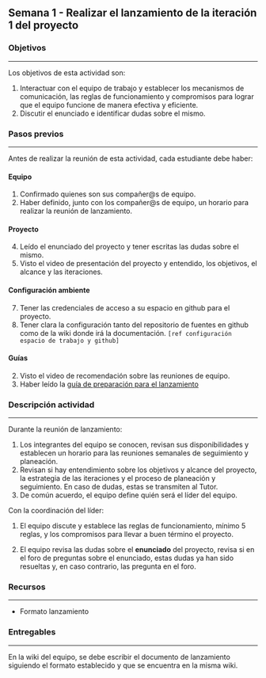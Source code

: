 ## Semana 1 - Realizar el lanzamiento de la iteración 1 del proyecto


### Objetivos
----
Los objetivos de esta actividad son:

1. Interactuar con el equipo de trabajo y establecer los mecanismos de comunicación, 
   las reglas de funcionamiento y compromisos para lograr que el equipo funcione de manera efectiva y eficiente. 
2. Discutir el enunciado e identificar dudas sobre el mismo. 
   
### Pasos previos
----
Antes de realizar la reunión de esta actividad, cada estudiante debe haber: 

#### Equipo 
1. Confirmado quienes son sus compañer@s de equipo.
6. Haber definido, junto con los compañer@s de equipo, un horario para realizar la reunión de lanzamiento.

#### Proyecto
4. Leído el enunciado del proyecto y tener escritas las dudas sobre el mismo.
5. Visto el video de presentación del proyecto y entendido, los objetivos, el alcance y las iteraciones. 

#### Configuración ambiente
7. Tener las credenciales de acceso a su espacio en github para el proyecto.
8. Tener clara la configuración tanto del repositorio de fuentes en github como de la wiki donde irá la documentación. `[ref configuración espacio de trabajo y github]`

#### Guías

2. Visto el video de recomendación sobre las reuniones de equipo.
3. Haber leído la [guía de preparación para el lanzamiento](https://ticsw.github.io/mt1_guias_proyecto/semanas/semana1/s1_guia_lanzamiento)


### Descripción actividad
----
Durante la reunión de lanzamiento: 
1. Los integrantes del equipo se conocen, revisan sus disponibilidades y establecen un horario para las reuniones semanales de 
   seguimiento y planeación.
2. Revisan si hay entendimiento sobre los objetivos y alcance del proyecto, 
   la estrategia de las iteraciones y el proceso de planeación y seguimiento. En caso de dudas, estas se transmiten al Tutor. 
3. De común acuerdo, el equipo define quién será el líder del equipo. 

Con la coordinación del líder:

1. El equipo discute y establece las reglas de funcionamiento, mínimo 5 reglas, y 
   los compromisos para llevar a buen término el proyecto. 
   
2. El equipo revisa las dudas sobre el **enunciado** del proyecto, revisa si en el foro de preguntas sobre el enunciado, 
   estas dudas ya han sido resueltas y, en caso contrario, las pregunta en el foro. 

### Recursos
----
* Formato lanzamiento

### Entregables
----
En la wiki del equipo, se debe escribir el documento de lanzamiento siguiendo el formato establecido y que se 
encuentra en la misma wiki.

